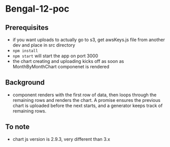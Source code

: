 # Bengal-12-poc

## Prerequisites
- if you want uploads to actually go to s3, get awsKeys.js file from another dev and place in src directory
- `npm install`
- `npm start` will start the app on port 3000
- the chart creating and uploading kicks off as soon as MonthByMonthChart componenet is rendered

## Background
- component renders with the first row of data, then loops through the remaining rows and renders the chart. A promise ensures the previous chart is uploaded before the next starts, and a generator keeps track of remaining rows.

## To note
- chart js version is 2.9.3, very different than 3.x